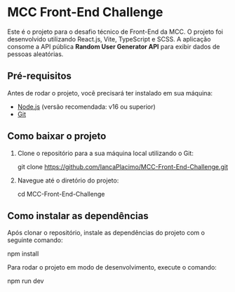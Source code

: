 # MCC Front-End Challenge

Este é o projeto para o desafio técnico de Front-End da MCC. O projeto foi desenvolvido utilizando React.js, Vite, TypeScript e SCSS. A aplicação consome a API pública **Random User Generator API** para exibir dados de pessoas aleatórias.

## Pré-requisitos

Antes de rodar o projeto, você precisará ter instalado em sua máquina:

- [Node.js](https://nodejs.org/) (versão recomendada: v16 ou superior)
- [Git](https://git-scm.com/)

## Como baixar o projeto

1. Clone o repositório para a sua máquina local utilizando o Git:

   
    git clone https://github.com/IancaPlacimo/MCC-Front-End-Challenge.git
 

2. Navegue até o diretório do projeto:

   
    cd MCC-Front-End-Challenge
 

## Como instalar as dependências

Após clonar o repositório, instale as dependências do projeto com o seguinte comando:


npm install


Para rodar o projeto em modo de desenvolvimento, execute o comando:

npm run dev
